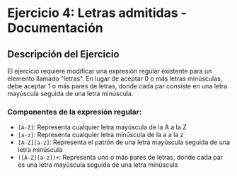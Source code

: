 # Ejercicio 4: Letras admitidas - Documentación

## Descripción del Ejercicio
El ejercicio requiere modificar una expresión regular existente para un elemento llamado "letras". En lugar de aceptar 0 o más letras minúsculas, debe aceptar 1 o más pares de letras, donde cada par consiste en una letra mayúscula seguida de una letra minúscula.

### Componentes de la expresión regular:
- `[A-Z]`: Representa cualquier letra mayúscula de la A a la Z
- `[a-z]`: Representa cualquier letra minúscula de la a a la z
- `[A-Z][a-z]`: Representa el patrón de una letra mayúscula seguida de una letra minúscula
- `([A-Z][a-z])+`: Representa uno o más pares de letras, donde cada par es una letra mayúscula seguida de una letra minúscula
